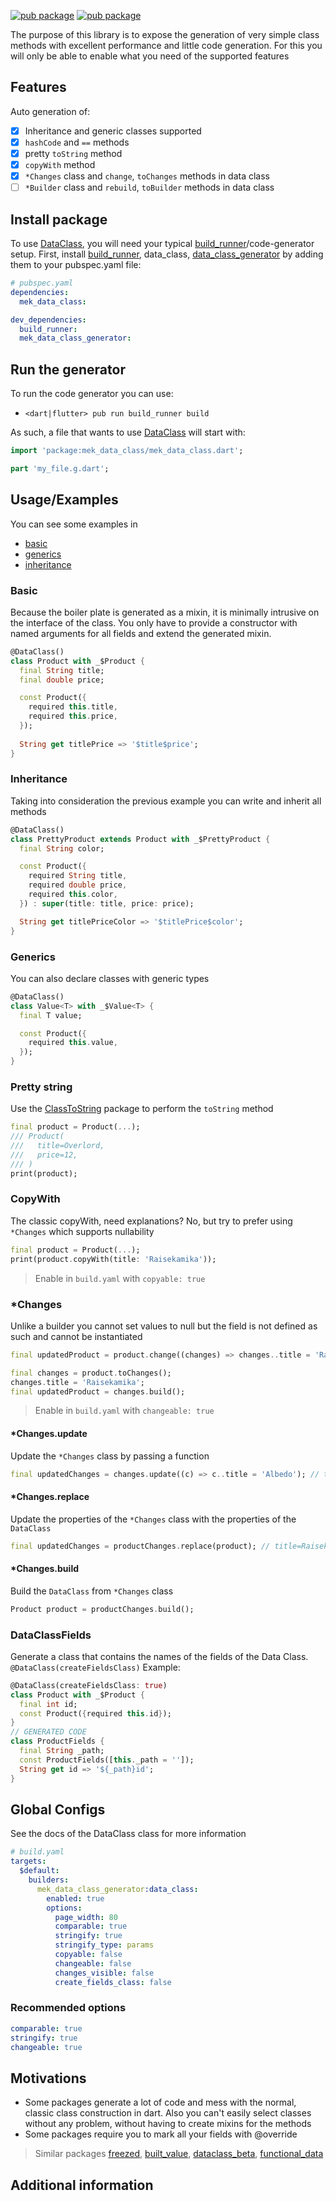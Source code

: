 [![pub package](https://img.shields.io/badge/GitHub-0.0.1-brightgreen)](https://github.com/BreX900/data_class)
[![pub package](https://img.shields.io/badge/pub.dev-0.0.1-blue)](https://pub.dartlang.org/packages/mek_data_class)

The purpose of this library is to expose the generation of very simple class methods with excellent performance and little code generation.
For this you will only be able to enable what you need of the supported features

## Features
Auto generation of:
- [x] Inheritance and generic classes supported
- [x] `hashCode` and `==` methods
- [x] pretty `toString` method
- [x] `copyWith` method
- [x] `*Changes` class and `change`, `toChanges` methods in data class
- [ ] `*Builder` class and `rebuild`, `toBuilder` methods in data class

## Install package

To use [DataClass], you will need your typical [build_runner]/code-generator setup.
First, install [build_runner], data_class, [data_class_generator] by adding them to your pubspec.yaml file:

```yaml
# pubspec.yaml
dependencies:
  mek_data_class:

dev_dependencies:
  build_runner:
  mek_data_class_generator:
```

## Run the generator

To run the code generator you can use:
- `<dart|flutter> pub run build_runner build`

As such, a file that wants to use [DataClass] will start with:

```dart
import 'package:mek_data_class/mek_data_class.dart';

part 'my_file.g.dart';
```

## Usage/Examples

You can see some examples in 
- [basic](https://github.com/BreX900/data_class/blob/main/example/lib/basic_example.dart)
- [generics](https://github.com/BreX900/data_class/blob/main/example/lib/generics_example.dart)
- [inheritance](https://github.com/BreX900/data_class/blob/main/example/lib/inheritance_example.dart)

### Basic

Because the boiler plate is generated as a mixin, it is minimally intrusive on the interface of the class.
You only have to provide a constructor with named arguments for all fields and extend the generated mixin.

```dart
@DataClass()
class Product with _$Product {
  final String title;
  final double price;

  const Product({
    required this.title,
    required this.price,
  });
  
  String get titlePrice => '$title$price';
}
```

### Inheritance
Taking into consideration the previous example you can write and inherit all methods

```dart
@DataClass()
class PrettyProduct extends Product with _$PrettyProduct {
  final String color;

  const Product({
    required String title,
    required double price,
    required this.color,
  }) : super(title: title, price: price);

  String get titlePriceColor => '$titlePrice$color';
}
```

### Generics
You can also declare classes with generic types

```dart
@DataClass()
class Value<T> with _$Value<T> {
  final T value;

  const Product({
    required this.value,
  });
}
```

### Pretty string
Use the [ClassToString] package to perform the `toString` method
```dart
final product = Product(...);
/// Product(
///   title=Overlord,
///   price=12,
/// )
print(product);
```

### CopyWith
The classic copyWith, need explanations? No, but try to prefer using `*Changes` which supports nullability
```dart
final product = Product(...);
print(product.copyWith(title: 'Raisekamika'));
```

> Enable in `build.yaml` with `copyable: true`

### *Changes
Unlike a builder you cannot set values to null but the field is not defined as such and cannot be instantiated

```dart
final updatedProduct = product.change((changes) => changes..title = 'Raisekamika');

final changes = product.toChanges();
changes.title = 'Raisekamika';
final updatedProduct = changes.build();
```

> Enable in `build.yaml` with `changeable: true`

#### *Changes.update
Update the `*Changes` class by passing a function
```dart 
final updatedChanges = changes.update((c) => c..title = 'Albedo'); // title=Albedo
```

#### *Changes.replace
Update the properties of the `*Changes` class with the properties of the `DataClass`
```dart 
final updatedChanges = productChanges.replace(product); // title=Raisekamika
```

#### *Changes.build
Build the `DataClass` from `*Changes` class
```dart 
Product product = productChanges.build();
```

### DataClassFields
Generate a class that contains the names of the fields of the Data Class. `@DataClass(createFieldsClass)`
Example:
```dart
@DataClass(createFieldsClass: true)
class Product with _$Product {
  final int id;
  const Product({required this.id});
}
// GENERATED CODE
class ProductFields {
  final String _path;
  const ProductFields([this._path = '']);
  String get id => '${_path}id';
}
```

## Global Configs
See the docs of the DataClass class for more information

```yaml
# build.yaml
targets:
  $default:
    builders:
      mek_data_class_generator:data_class:
        enabled: true
        options:
          page_width: 80
          comparable: true
          stringify: true
          stringify_type: params
          copyable: false
          changeable: false
          changes_visible: false
          create_fields_class: false
```

### Recommended options
```yaml
comparable: true
stringify: true
changeable: true
```

## Motivations
- Some packages generate a lot of code and mess with the normal, classic class construction in dart.
  Also you can't easily select classes without any problem, without having to create mixins for the methods
- Some packages require you to mark all your fields with @override

> Similar packages [freezed], [built_value],  [dataclass_beta],  [functional_data]

## Additional information

[build_runner]: https://pub.dev/packages/build_runner
[DataClass]: https://pub.dartlang.org/packages/mek_data_class
[data_class_generator]: https://pub.dartlang.org/packages/mek_data_class_generator
[ClassToString]: https://pub.dartlang.org/packages/class_to_string
[freezed]: https://pub.dartlang.org/packages/freezed
[built_value]: https://pub.dartlang.org/packages/freezed
[dataclass_beta]: https://pub.dartlang.org/packages/dataclass_beta
[functional_data]: https://pub.dartlang.org/packages/functional_data